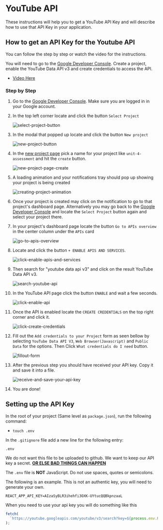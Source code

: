 # YouTube API

These instructions will help you to get a YouTube API Key and will describe how to use that API Key in your application.

## How to get an API Key for the Youtube API

You can follow the step by step or watch the video for the instructions.

You will need to go to the [Google Developer Console](https://console.developers.google.com/). Create a project, enable the YouTube Data API v3 and create credentials to access the API.

- [Video Here](http://bit.ly/36ZIMKA)

### Step by Step

1. Go to the [Google Developer Console](https://console.developers.google.com/). Make sure you are logged in in your Google account.

2. In the top left corner locate and click the button `Select Project`

   ![select-project-button](./assets/yt-api-key/yt-api-select-project.png)

3. In the modal that popped up locate and click the button `New project`

   ![new-project-button](./assets/yt-api-key/yt-api-new-project.png)

4. In the [new project page](https://console.developers.google.com/projectcreate) pick a name for your project like `unit-4-assessment` and hit the `create` button.

   ![new-project-page-create](./assets/yt-api-key/yt-api-project-page-create.png)

5. A loading animation and your notifications tray should pop up showing your project is being created

   ![creating-project-animation](./assets/yt-api-key/yt-api-creating-project.png)

6. Once your project is created may click on the notification to go to that project's dashboard page. Alternatively you may go back to the [Google Developer Console](https://console.developers.google.com/) and locate the `Select Project` button again and select your project there.

7. In your project's dashboard page locate the button `Go to APIs overview` in the center column under the `APIs` card

   ![go-to-apis-overview](./assets/yt-api-key/yt-api-go-to-api-overview-button.png)

8. Locate and click the button `+ ENABLE APIS AND SERVICES`.

   ![click-enable-apis-and-services](./assets/yt-api-key/yt-api-enable-apis-and-services.png)

9. Then search for "youtube data api v3" and click on the result YouTube Data API v3.

   ![search-youtube-api](./assets/yt-api-key/yt-api-search-youtube-api.png)

10. In the YouTube API page click the button `ENABLE` and wait a few seconds.

    ![click-enable-api](./assets/yt-api-key/yt-api-enable-api.png)

11. Once the API is enabled locate the `CREATE CREDENTIALS` on the top right corner and click it.

    ![click-create-credentials](./assets/yt-api-key/yt-api-click-create-crendetials.png)

12. Fill out the `Add credentials to your Project` form as seen bellow by selecting `YouTube Data API V3`, `Web Browser(Javascript)` and `Public Data` for the options. Then Click `What credentials do I need` button.

    ![fillout-form](./assets/yt-api-key/yt-api-add-credentials-form-fillout.png)

13. After the previous step you should have received your API key. Copy it and save it into a file.

    ![receive-and-save-your-api-key](./assets/yt-api-key/yt-api-receive-and-save-api-key.png)

14. You are done!

## Setting up the API Key

In the root of your project (Same level as `package.json`), run the following command:

- `touch .env`

In the `.gitignore` file add a new line for the following entry:

```
.env
```

We do not want this file to be uploaded to github. We want to keep our API key a secret. **[OR ELSE BAD THINGS CAN HAPPEN](https://www.theregister.com/2015/01/06/dev_blunder_shows_github_crawling_with_keyslurping_bots/)**

The `.env` file is **NOT** JavaScript. Do not use spaces, quotes or semicolons.

The following is an example. This is not an authentic key, you will need to generate your own.

```
REACT_APP_API_KEY=AIzaSyBLR3ihehfi3OXK-UYtucQQBkpnzaaL
```

When you need to use your api key you will do something like this

```js
fetch(
  `https://youtube.googleapis.com/youtube/v3/search?key=${process.env.REACT_APP_API_KEY}`
);
```
